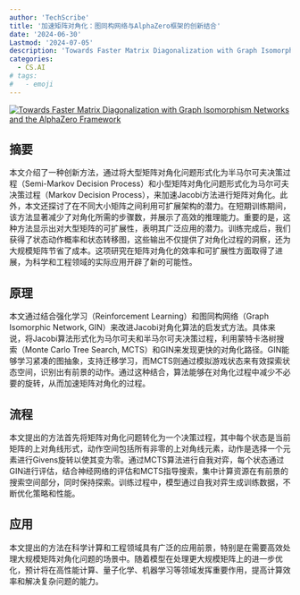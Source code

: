 ```yaml
---
author: 'TechScribe'
title: '加速矩阵对角化：图同构网络与AlphaZero框架的创新结合'
date: '2024-06-30'
Lastmod: '2024-07-05'
description: 'Towards Faster Matrix Diagonalization with Graph Isomorphism Networks and the AlphaZero Framework'
categories:
  - CS.AI
# tags:
#   - emoji
---
```


[![Towards Faster Matrix Diagonalization with Graph Isomorphism Networks and the AlphaZero Framework](https://arxiv-research-1301205113.cos.ap-guangzhou.myqcloud.com/images/2407.00779v1.pdf_0.jpg)](https://arxiv.org/abs/2407.00779v1)

## 摘要

本文介绍了一种创新方法，通过将大型矩阵对角化问题形式化为半马尔可夫决策过程（Semi-Markov Decision Process）和小型矩阵对角化问题形式化为马尔可夫决策过程（Markov Decision Process），来加速Jacobi方法进行矩阵对角化。此外，本文还探讨了在不同大小矩阵之间利用可扩展架构的潜力。在短期训练期间，该方法显著减少了对角化所需的步骤数，并展示了高效的推理能力。重要的是，这种方法显示出对大型矩阵的可扩展性，表明其广泛应用的潜力。训练完成后，我们获得了状态动作概率和状态转移图，这些输出不仅提供了对角化过程的洞察，还为大规模矩阵节省了成本。这项研究在矩阵对角化的效率和可扩展性方面取得了进展，为科学和工程领域的实际应用开辟了新的可能性。<!--more-->

## 原理

本文通过结合强化学习（Reinforcement Learning）和图同构网络（Graph Isomorphic Network, GIN）来改进Jacobi对角化算法的启发式方法。具体来说，将Jacobi算法形式化为马尔可夫和半马尔可夫决策过程，利用蒙特卡洛树搜索（Monte Carlo Tree Search, MCTS）和GIN来发现更快的对角化路径。GIN能够学习紧凑的图抽象，支持迁移学习，而MCTS则通过模拟游戏状态来有效探索状态空间，识别出有前景的动作。通过这种结合，算法能够在对角化过程中减少不必要的旋转，从而加速矩阵对角化的过程。

## 流程

本文提出的方法首先将矩阵对角化问题转化为一个决策过程，其中每个状态是当前矩阵的上对角线形式，动作空间包括所有非零的上对角线元素，动作是选择一个元素进行Givens旋转以使其变为零。通过MCTS算法进行自我对弈，每个状态通过GIN进行评估，结合神经网络的评估和MCTS指导搜索，集中计算资源在有前景的搜索空间部分，同时保持探索。训练过程中，模型通过自我对弈生成训练数据，不断优化策略和性能。

## 应用

本文提出的方法在科学计算和工程领域具有广泛的应用前景，特别是在需要高效处理大规模矩阵对角化问题的场景中。随着模型在处理更大规模矩阵上的进一步优化，预计将在高性能计算、量子化学、机器学习等领域发挥重要作用，提高计算效率和解决复杂问题的能力。